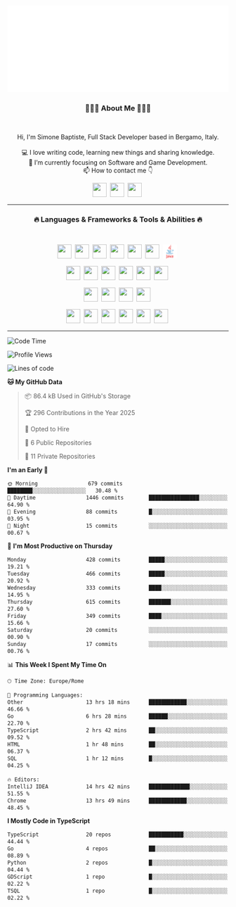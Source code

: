 ![Typing SVG](https://github.com/Silimim/Silimim/blob/main/assets/silimim_small.gif)

###
<h3 align="center">👨🏽‍💻 About Me 👨🏽‍💻</h3><br>
<p align="center">
  Hi, I'm Simone Baptiste, Full Stack Developer based in Bergamo, Italy.
  <br>
  <br>
  💻 I love writing code, learning new things and sharing knowledge.
  <br>
  🎯 I’m currently focusing on Software and Game Development. 
  <br>
  📫 How to contact me 👇
</p>
<p align="center">
<a href="https://www.linkedin.com/in/simone-baptiste-5b5668199/"><img height="32" width="32" src="https://cdn.simpleicons.org/linkedin" /></a>&nbsp;
<a href="https://www.instagram.com/simone_baptiste/"><img height="32" width="32" src="https://cdn.simpleicons.org/instagram" /></a>&nbsp;
<a href="mailto:baptistesimone19@gmail.com"><img height="32" width="32" src="https://cdn.simpleicons.org/gmail" /></a>&nbsp;
</p>
<hr>
<h3 align="center">🔥 Languages & Frameworks & Tools & Abilities 🔥</h3><br>
<p align="center">
<img height="32" width="32" src="https://cdn.simpleicons.org/javascript" />&nbsp;
<img height="32" width="32" src="https://cdn.simpleicons.org/typescript" />&nbsp;
<img height="32" width="32" src="https://cdn.simpleicons.org/html5" />&nbsp;
<img height="32" width="32" src="https://cdn.simpleicons.org/css3" />&nbsp;
<img height="32" width="32" src="https://cdn.simpleicons.org/dart" />&nbsp;
<img height="32" width="32" src="https://cdn.simpleicons.org/python" />&nbsp;
<img height="32" width="32" src="https://github.com/Silimim/Silimim/blob/main/assets/java.svg" />&nbsp;
</p>
<p align="center">
<img height="32" width="32" src="https://cdn.simpleicons.org/angular/c3002f" />&nbsp;
<img height="32" width="32" src="https://cdn.simpleicons.org/react" />&nbsp;
<img height="32" width="32" src="https://cdn.simpleicons.org/flutter" />&nbsp;
<img height="32" width="32" src="https://cdn.simpleicons.org/springboot" />&nbsp;
<img height="32" width="32" src="https://cdn.simpleicons.org/unity" />&nbsp;
<img height="32" width="32" src="https://cdn.simpleicons.org/godotengine" />&nbsp;
</p>
<p align="center">
<img height="32" width="32" src="https://cdn.simpleicons.org/mysql" />&nbsp;
<img height="32" width="32" src="https://cdn.simpleicons.org/sqlite" />&nbsp;
<img height="32" width="32" src="https://cdn.simpleicons.org/mongodb" />&nbsp;
<img height="32" width="32" src="https://cdn.simpleicons.org/docker" />&nbsp;
</p>
<p align="center">
<img height="32" width="32" src="https://cdn.simpleicons.org/git" />&nbsp;
<img height="32" width="32" src="https://cdn.simpleicons.org/github" />&nbsp;
<img height="32" width="32" src="https://cdn.simpleicons.org/intellijidea" />&nbsp;
<img height="32" width="32" src="https://cdn.simpleicons.org/visualstudiocode" />&nbsp;
<img height="32" width="32" src="https://cdn.simpleicons.org/adobephotoshop" />&nbsp;
<img height="32" width="32" src="https://cdn.simpleicons.org/adobeillustrator" />&nbsp;
</p>
<hr>

<!--START_SECTION:waka-->
![Code Time](http://img.shields.io/badge/Code%20Time-1%2C476%20hrs%2042%20mins-blue)

![Profile Views](http://img.shields.io/badge/Profile%20Views-0-blue)

![Lines of code](https://img.shields.io/badge/From%20Hello%20World%20I%27ve%20Written-13.6%20million%20lines%20of%20code-blue)

**🐱 My GitHub Data** 

> 📦 86.4 kB Used in GitHub's Storage 
 > 
> 🏆 296 Contributions in the Year 2025
 > 
> 💼 Opted to Hire
 > 
> 📜 6 Public Repositories 
 > 
> 🔑 11 Private Repositories 
 > 
**I'm an Early 🐤** 

```text
🌞 Morning                679 commits         ████████░░░░░░░░░░░░░░░░░   30.48 % 
🌆 Daytime                1446 commits        ████████████████░░░░░░░░░   64.90 % 
🌃 Evening                88 commits          █░░░░░░░░░░░░░░░░░░░░░░░░   03.95 % 
🌙 Night                  15 commits          ░░░░░░░░░░░░░░░░░░░░░░░░░   00.67 % 
```
📅 **I'm Most Productive on Thursday** 

```text
Monday                   428 commits         █████░░░░░░░░░░░░░░░░░░░░   19.21 % 
Tuesday                  466 commits         █████░░░░░░░░░░░░░░░░░░░░   20.92 % 
Wednesday                333 commits         ████░░░░░░░░░░░░░░░░░░░░░   14.95 % 
Thursday                 615 commits         ███████░░░░░░░░░░░░░░░░░░   27.60 % 
Friday                   349 commits         ████░░░░░░░░░░░░░░░░░░░░░   15.66 % 
Saturday                 20 commits          ░░░░░░░░░░░░░░░░░░░░░░░░░   00.90 % 
Sunday                   17 commits          ░░░░░░░░░░░░░░░░░░░░░░░░░   00.76 % 
```


📊 **This Week I Spent My Time On** 

```text
🕑︎ Time Zone: Europe/Rome

💬 Programming Languages: 
Other                    13 hrs 18 mins      ████████████░░░░░░░░░░░░░   46.66 % 
Go                       6 hrs 28 mins       ██████░░░░░░░░░░░░░░░░░░░   22.70 % 
TypeScript               2 hrs 42 mins       ██░░░░░░░░░░░░░░░░░░░░░░░   09.52 % 
HTML                     1 hr 48 mins        ██░░░░░░░░░░░░░░░░░░░░░░░   06.37 % 
SQL                      1 hr 12 mins        █░░░░░░░░░░░░░░░░░░░░░░░░   04.25 % 

🔥 Editors: 
IntelliJ IDEA            14 hrs 42 mins      █████████████░░░░░░░░░░░░   51.55 % 
Chrome                   13 hrs 49 mins      ████████████░░░░░░░░░░░░░   48.45 % 
```

**I Mostly Code in TypeScript** 

```text
TypeScript               20 repos            ███████████░░░░░░░░░░░░░░   44.44 % 
Go                       4 repos             ██░░░░░░░░░░░░░░░░░░░░░░░   08.89 % 
Python                   2 repos             █░░░░░░░░░░░░░░░░░░░░░░░░   04.44 % 
GDScript                 1 repo              █░░░░░░░░░░░░░░░░░░░░░░░░   02.22 % 
TSQL                     1 repo              █░░░░░░░░░░░░░░░░░░░░░░░░   02.22 % 
```




<!--END_SECTION:waka-->
